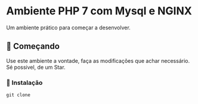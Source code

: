 # Ambiente PHP 7 com Mysql e NGINX

Um ambiente prático para começar a desenvolver.

## 🚀 Começando
 Use este ambiente a vontade, faça as modificações que achar necessário.
 Sé possivel, de um Star.

### 🔧 Instalação

 ```
 git clone 
 ```
